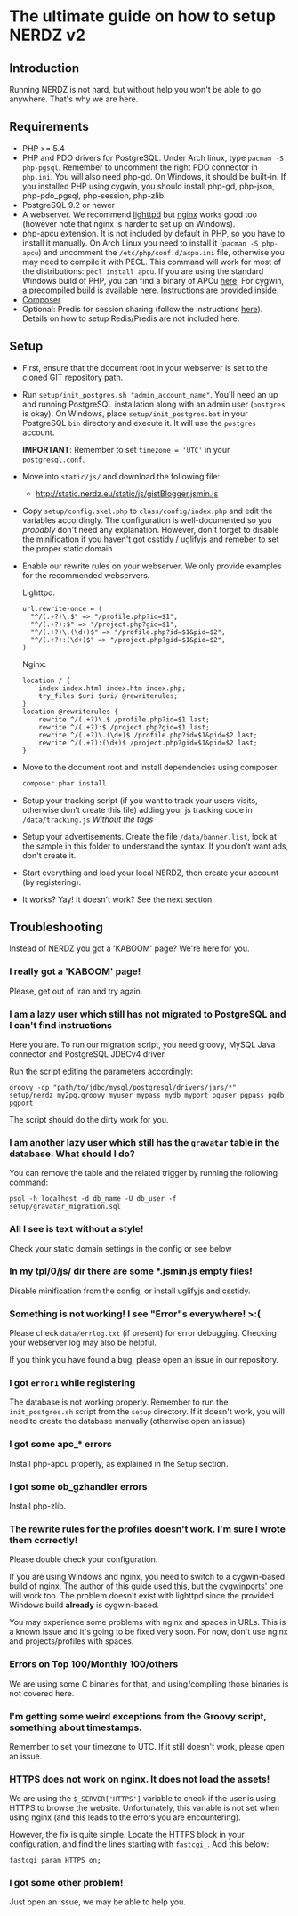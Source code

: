 The ultimate guide on how to setup NERDZ v2
=================================
Introduction
------------

Running NERDZ is not hard, but without help you won't be able to go anywhere. That's why we are here.

Requirements
------------

- PHP >= 5.4
- PHP and PDO drivers for PostgreSQL. Under Arch linux, type `pacman -S php-pgsql`. Remember to uncomment the right PDO connector in `php.ini`. You will also need php-gd. On Windows, it should be built-in. If you installed PHP using cygwin, you should install php-gd, php-json, php-pdo_pgsql, php-session, php-zlib.
- PostgreSQL 9.2 or newer
- A webserver. We recommend [lighttpd](http://www.lighttpd.net/) but [nginx](http://nginx.org/) works good too (however note that nginx is harder to set up on Windows).
- php-apcu extension. It is not included by default in PHP, so you have to install it manually. On Arch Linux you need to install it (`pacman -S php-apcu`) and uncomment the `/etc/php/conf.d/acpu.ini` file, otherwise you may need to compile it with PECL. This command will work for most of the distributions: `pecl install apcu`. If you are using the standard Windows build of PHP, you can find a binary of APCu [here](http://pecl.php.net/package/APCu). For cygwin, a precompiled build is available [here](http://r.usr.sh/mirror/apcu-cygwin/). Instructions are provided inside.
- [Composer](https://getcomposer.org/)
- Optional: Predis for session sharing (follow the instructions [here](http://pear.nrk.io/)). Details on how to setup Redis/Predis are not included here.

Setup
-----

- First, ensure that the document root in your webserver is set to the cloned GIT repository path.
- Run `setup/init_postgres.sh "admin_account_name"`. You'll need an up and running PostgreSQL installation along with an admin user (`postgres` is okay). On Windows, place `setup/init_postgres.bat` in your PostgreSQL `bin` directory and execute it. It will use the `postgres` account.

  **IMPORTANT**: Remember to set `timezone = 'UTC'` in your `postgresql.conf`.
- Move into `static/js/` and download the following file:
    - <http://static.nerdz.eu/static/js/gistBlogger.jsmin.js>
- Copy `setup/config.skel.php` to `class/config/index.php` and edit the variables accordingly. The configuration is well-documented so you _probably_ don't need any explanation.
  However, don't forget to disable the minification if you haven't got csstidy / uglifyjs and remeber to set the proper static domain
- Enable our rewrite rules on your webserver. We only provide examples for the recommended webservers.

  Lighttpd:

  ```lighttpd
  url.rewrite-once = (
    "^/(.+?)\.$" => "/profile.php?id=$1",
    "^/(.+?):$" => "/project.php?gid=$1",
    "^/(.+?)\.(\d+)$" => "/profile.php?id=$1&pid=$2",
    "^/(.+?):(\d+)$" => "/project.php?gid=$1&pid=$2",
  )
  ```

  Nginx:

  ```nginx
  location / {
      index index.html index.htm index.php;
      try_files $uri $uri/ @rewriterules;
  }
  location @rewriterules {
      rewrite ^/(.+?)\.$ /profile.php?id=$1 last;
      rewrite ^/(.+?):$ /project.php?gid=$1 last;
      rewrite ^/(.+?)\.(\d+)$ /profile.php?id=$1&pid=$2 last;
      rewrite ^/(.+?):(\d+)$ /project.php?gid=$1&pid=$2 last;
  }
  ```
- Move to the document root and install dependencies using composer.
  ```sh
  composer.phar install
  ```
- Setup your tracking script (if you want to track your users visits, otherwise don't create this file) adding your js tracking code in `/data/tracking.js` _Without the <script></script> tags_
- Setup your advertisements. Create the file `/data/banner.list`, look at the sample in this folder to understand the syntax. If you don't want ads, don't create it.
- Start everything and load your local NERDZ, then create your account (by registering).
- It works? Yay! It doesn't work? See the next section.

Troubleshooting
---------------

Instead of NERDZ you got a 'KABOOM' page? We're here for you.

### I really got a 'KABOOM' page!

Please, get out of Iran and try again.

### I am a lazy user which still has not migrated to PostgreSQL and I can't find instructions

Here you are. To run our migration script, you need groovy, MySQL Java connector and PostgreSQL JDBCv4 driver.

Run the script editing the parameters accordingly:

`groovy -cp "path/to/jdbc/mysql/postgresql/drivers/jars/*" setup/nerdz_my2pg.groovy myuser mypass mydb myport pguser pgpass pgdb pgport`

The script should do the dirty work for you.

### I am another lazy user which still has the `gravatar` table in the database. What should I do?

You can remove the table and the related trigger by running the following command:

`psql -h localhost -d db_name -U db_user -f setup/gravatar_migration.sql`

### All I see is text without a style!

Check your static domain settings in the config or see below 

### In my tpl/0/js/ dir there are some *.jsmin.js empty files!

Disable minification from the config, or install uglifyjs and csstidy.

### Something is not working! I see "Error"s everywhere! >:(

Please check `data/errlog.txt` (if present) for error debugging. Checking your webserver log may also be helpful.

If you think you have found a bug, please open an issue in our repository.

### I got `error1` while registering

The database is not working properly. Remember to run the `init_postgres.sh` script from the `setup` directory.
If it doesn't work, you will need to create the database manually (otherwise open an issue)


### I got some apc_* errors

Install php-apcu properly, as explained in the `Setup` section.

### I got some ob_gzhandler errors

Install php-zlib.

### The rewrite rules for the profiles doesn't work. I'm sure I wrote them correctly!

Please double check your configuration.

If you are using Windows and nginx, you need to switch to a cygwin-based build of nginx. The author of this guide used [this](http://kevinworthington.com/nginx-for-windows/), but the [cygwinports'](https://sourceware.org/cygwinports/) one will work too. The problem doesn't exist with lighttpd since the provided Windows build **already** is cygwin-based.

You may experience some problems with nginx and spaces in URLs. This is a known issue and it's going to be fixed very soon. For now, don't use nginx and projects/profiles with spaces.

### Errors on Top 100/Monthly 100/others

We are using some C binaries for that, and using/compiling those binaries is not covered here.

### I'm getting some weird exceptions from the Groovy script, something about timestamps.

Remember to set your timezone to UTC. If it still doesn't work, please open an issue.

### HTTPS does not work on nginx. It does not load the assets!

We are using the `$_SERVER['HTTPS']` variable to check if the user is using HTTPS to browse the website. Unfortunately, this variable is not set when using nginx (and this leads to the errors you are encountering).

However, the fix is quite simple. Locate the HTTPS block in your configuration, and find the lines starting with `fastcgi_`. Add this below:

```nginx
fastcgi_param HTTPS on;
```

### I got some other problem!

Just open an issue, we may be able to help you.
